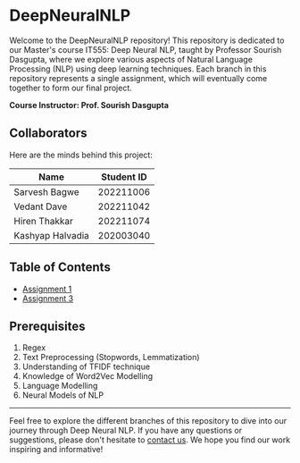 # DeepNeuralNLP

Welcome to the DeepNeuralNLP repository! This repository is dedicated to our Master's course IT555: Deep Neural NLP, taught by Professor Sourish Dasgupta, where we explore various aspects of Natural Language Processing (NLP) using deep learning techniques. Each branch in this repository represents a single assignment, which will eventually come together to form our final project.

**Course Instructor: Prof. Sourish Dasgupta**

## Collaborators

Here are the minds behind this project:

| Name           | Student ID  |
|----------------|-------------|
| Sarvesh Bagwe  | 202211006   |
| Vedant Dave    | 202211042   |
| Hiren Thakkar  | 202211074   |
| Kashyap Halvadia | 202003040 |

## Table of Contents

- [Assignment 1](https://github.com/Sarvesh1814/DeepNeuralNLP/tree/Assignment-1-Train-Word2Vec-on-peS2o-Dataset-(AllenNLP))
- [Assignment 3](https://github.com/Sarvesh1814/DeepNeuralNLP/tree/Pipeline-for-Research-Paper-Simplification)



## Prerequisites

1. Regex
2. Text Preprocessing (Stopwords, Lemmatization)
3. Understanding of TFIDF technique
4. Knowledge of Word2Vec Modelling
5. Language Modelling
6. Neural Models of NLP


---

Feel free to explore the different branches of this repository to dive into our journey through Deep Neural NLP. If you have any questions or suggestions, please don't hesitate to [contact us](mailto:sbagwe9@gmail.com). We hope you find our work inspiring and informative!
